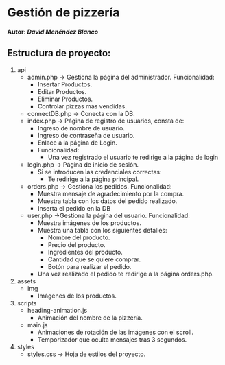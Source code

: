 # Gestión de pizzería

**Autor**: ***David Menéndez Blanco***

## Estructura de proyecto:
1. api
    * admin.php -> Gestiona la página del administrador. Funcionalidad:
        + Insertar Productos.
        + Editar Productos.
        + Eliminar Productos.
        + Controlar pizzas más vendidas.
    * connectDB.php -> Conecta con la DB.
    * index.php -> Página de registro de usuarios, consta de:
        + Ingreso de nombre de usuario.
        + Ingreso de contraseña de usuario.
        + Enlace a la página de Login.
        + Funcionalidad:
            - Una vez registrado el usuario te redirige a la página de login
    * login.php -> Página de inicio de sesión.
        + Si se introducen las credenciales correctas:
            - Te redirige a la página principal.
    * orders.php -> Gestiona los pedidos. Funcionalidad:
        + Muestra mensaje de agradecimiento por la compra.
        + Muestra tabla con los datos del pedido realizado.
        + Inserta el pedido en la DB
    * user.php ->Gestiona la página del usuario. Funcionalidad:
        + Muestra imágenes de los productos.
        + Muestra una tabla con los siguientes detalles:
            - Nombre del producto.
            - Precio del producto.
            - Ingredientes del producto.
            - Cantidad que se quiere comprar.
            - Botón para realizar el pedido.
        + Una vez realizado el pedido te redirige a la página orders.php.
2. assets
    * img
        + Imágenes de los productos.
3. scripts
    * heading-animation.js
        + Animación del nombre de la pizzería.
    * main.js
        + Animaciones de rotación de las imágenes con el scroll.
        + Temporizador que oculta mensajes tras 3 segundos.
4. styles
    * styles.css -> Hoja de estilos del proyecto.

